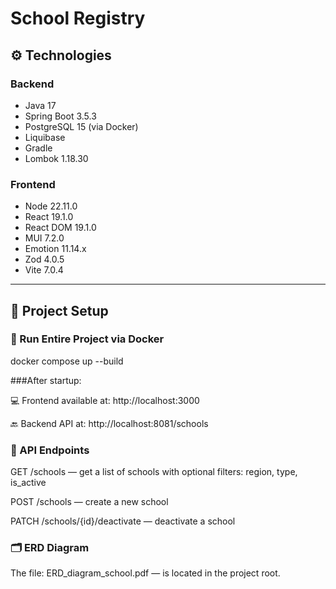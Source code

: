 # School Registry

## ⚙️ Technologies
### Backend
- Java 17
- Spring Boot 3.5.3
- PostgreSQL 15 (via Docker)
- Liquibase
- Gradle
- Lombok 1.18.30

### Frontend
- Node 22.11.0
- React 19.1.0
- React DOM 19.1.0
- MUI 7.2.0
- Emotion 11.14.x
- Zod 4.0.5
- Vite 7.0.4

---

## 🚀 Project Setup

### 🐳 Run Entire Project via Docker

docker compose up --build

###After startup:

💻 Frontend available at: http://localhost:3000

🔙 Backend API at: http://localhost:8081/schools

### 📌 API Endpoints

GET /schools — get a list of schools with optional filters: region, type, is_active

POST /schools — create a new school

PATCH /schools/{id}/deactivate — deactivate a school

### 🗂 ERD Diagram

The file: ERD_diagram_school.pdf — is located in the project root.
